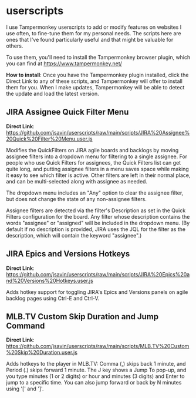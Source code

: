 # userscripts

I use Tampermonkey userscripts to add or modify features on websites I use often, to fine-tune them for my personal needs. The scripts here are ones that I've found particularly useful and that might be valuable for others.

To use them, you'll need to install the Tampermonkey browser plugin, which you can find at https://www.tampermonkey.net/

**How to install**: Once you have the Tampermonkey plugin installed, click the Direct Link to any of these scripts, and Tampermonkey will offer to install them for you. When I make updates, Tampermonkey will be able to detect the update and load the latest version.

## JIRA Assignee Quick Filter Menu

**Direct Link**: https://github.com/jsavin/userscripts/raw/main/scripts/JIRA%20Assignee%20Quick%20Filter%20Menu.user.js

Modifies the QuickFilters on JIRA agile boards and backlogs by moving assignee filters into a dropdown menu for filtering to a single assignee. For people who use Quick Filters for assignees, the Quick Filters list can get quite long, and putting assignee filters in a menu saves space while making it easy to see which filter is active. Other filters are left in their normal place, and can be multi-selected along with assignee as needed.

The dropdown menu includes an "Any" option to clear the assignee filter, but does not change the state of any non-assignee filters.

Assignee filters are detected via the filter's Description as set in the Quick Filters configuration for the board. Any filter whose description contains the words "assignee" or "assigned" will be included in the dropdown menu. (By default if no description is provided, JIRA uses the JQL for the filter as the description, which will contain the keyword "assignee".)


## JIRA Epics and Versions Hotkeys

**Direct Link**: https://github.com/jsavin/userscripts/raw/main/scripts/JIRA%20Epics%20and%20Versions%20Hotkeys.user.js

Adds hotkey support for toggling JIRA's Epics and Versions panels on agile backlog pages using Ctrl-E and Ctrl-V.

## MLB.TV Custom Skip Duration and Jump Command

**Direct Link**:
https://github.com/jsavin/userscripts/raw/main/scripts/MLB.TV%20Custom%20Skip%20Duration.user.js

Adds hotkeys to the player in MLB.TV: Comma (,) skips back 1 minute, and Period (.) skips forward 1 minute. The J key shows a Jump To pop-up, and you type minutes (1 or 2 digits) or hour and minutes (3 digits) and Enter to jump to a specific time. You can also jump forward or back by N minutes using '[' and ']'.
